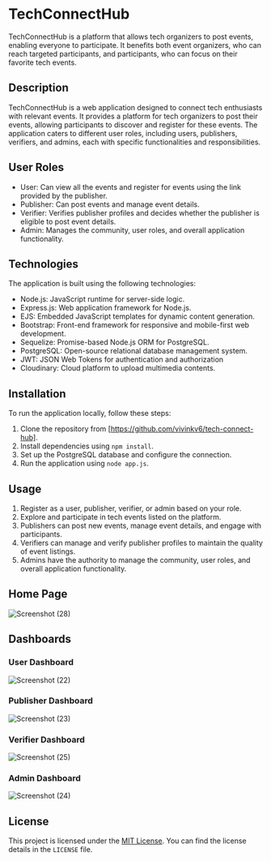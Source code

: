 # TechConnectHub

TechConnectHub is a platform that allows tech organizers to post events, enabling everyone to participate. It benefits both event organizers, who can reach targeted participants, and participants, who can focus on their favorite tech events.

## Description

TechConnectHub is a web application designed to connect tech enthusiasts with relevant events. It provides a platform for tech organizers to post their events, allowing participants to discover and register for these events. The application caters to different user roles, including users, publishers, verifiers, and admins, each with specific functionalities and responsibilities.

## User Roles

- User: Can view all the events and register for events using the link provided by the publisher.
- Publisher: Can post events and manage event details.
- Verifier: Verifies publisher profiles and decides whether the publisher is eligible to post event details.
- Admin: Manages the community, user roles, and overall application functionality.

## Technologies

The application is built using the following technologies:

- Node.js: JavaScript runtime for server-side logic.
- Express.js: Web application framework for Node.js.
- EJS: Embedded JavaScript templates for dynamic content generation.
- Bootstrap: Front-end framework for responsive and mobile-first web development.
- Sequelize: Promise-based Node.js ORM for PostgreSQL.
- PostgreSQL: Open-source relational database management system.
- JWT: JSON Web Tokens for authentication and authorization
- Cloudinary: Cloud platform to upload multimedia contents.

## Installation

To run the application locally, follow these steps:

1. Clone the repository from [https://github.com/vivinkv6/tech-connect-hub].
2. Install dependencies using `npm install`.
3. Set up the PostgreSQL database and configure the connection.
4. Run the application using `node app.js`.


## Usage

1. Register as a user, publisher, verifier, or admin based on your role.
2. Explore and participate in tech events listed on the platform.
3. Publishers can post new events, manage event details, and engage with participants.
4. Verifiers can manage and verify publisher profiles to maintain the quality of event listings.
5. Admins have the authority to manage the community, user roles, and overall application functionality.

## Home Page
![Screenshot (28)](https://github.com/vivinkv6/tech-connect-hub/assets/102971812/fadd2c01-4c8b-490a-be13-a2f1aa147106)

## Dashboards

### User Dashboard
![Screenshot (22)](https://github.com/vivinkv6/tech-connect-hub/assets/102971812/ca72af51-7b99-4722-8098-b73c03ef88d1)

### Publisher Dashboard
![Screenshot (23)](https://github.com/vivinkv6/tech-connect-hub/assets/102971812/b433b09e-2de3-4f73-9f84-516bad2dab01)

### Verifier Dashboard

![Screenshot (25)](https://github.com/vivinkv6/tech-connect-hub/assets/102971812/272681f2-c73a-4cc3-a2ed-59e8b93ec7f3)

### Admin Dashboard
![Screenshot (24)](https://github.com/vivinkv6/tech-connect-hub/assets/102971812/9fefafaa-7f18-46f0-988f-f71dd05a8796)

## License

This project is licensed under the [MIT License](link-to-license). You can find the license details in the `LICENSE` file.
